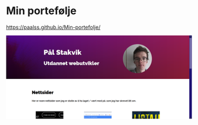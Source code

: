 # Min portefølje

https://paalss.github.io/Min-portefolje/

[![App_interface](webWork/images/webpage.png)](https://paalss.github.io/Min-portefolje/)